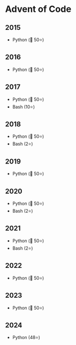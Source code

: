 # Advent of Code

## 2015

- Python (🎄 50⭐)

## 2016

- Python (🎄 50⭐)

## 2017

- Python (🎄 50⭐)
- Bash (10⭐)

## 2018

- Python (🎄 50⭐)
- Bash (2⭐)

## 2019

- Python (🎄 50⭐)

## 2020

- Python (🎄 50⭐)
- Bash (2⭐)

## 2021

- Python (🎄 50⭐)
- Bash (2⭐)

## 2022

- Python (🎄 50⭐)

## 2023

- Python (🎄 50⭐)

## 2024

- Python (48⭐)
